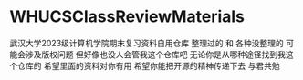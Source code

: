 # WHUCSClassReviewMaterials
武汉大学2023级计算机学院期末复习资料自用仓库
整理过的 和 各种没整理的
可能会涉及版权问题 但好像也没人会管我这个仓库吧
无论你是从哪种途径找到我这个仓库的 希望里面的资料对你有用 希望你能把开源的精神传递下去
与君共勉
